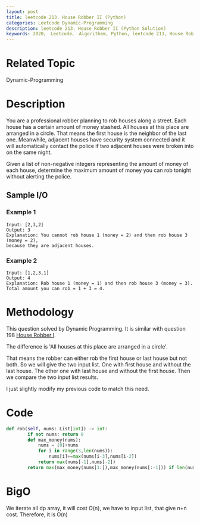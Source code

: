 ```yaml
---
layout: post
title: leetcode 213. House Robber II (Python)
categories: Leetcode Dynamic-Programming
description: leetcode 213. House Robber II (Python Solution)
keywords: 2020， Leetcode， Algorithem, Python, leetcode 213, House Robber II, zhenyu
---
```


# Related Topic
Dynamic-Programming

# Description
You are a professional robber planning to rob houses along a street. Each house has a certain amount of money stashed. All houses at this place are arranged in a circle. That means the first house is the neighbor of the last one. Meanwhile, adjacent houses have security system connected and it will automatically contact the police if two adjacent houses were broken into on the same night.

Given a list of non-negative integers representing the amount of money of each house, determine the maximum amount of money you can rob tonight without alerting the police.

## Sample I/O
### Example 1
```
Input: [2,3,2]
Output: 3
Explanation: You cannot rob house 1 (money = 2) and then rob house 3 (money = 2),
because they are adjacent houses.
```

### Example 2
```
Input: [1,2,3,1]
Output: 4
Explanation: Rob house 1 (money = 1) and then rob house 3 (money = 3).
Total amount you can rob = 1 + 3 = 4.
```

# Methodology
This question solved by Dynamic Programming. It is similar with question 198 <a href="https://zhenyu0519.github.io/2020/02/20/lc198/" target="_blank"> House Robber I</a>.

The difference is 'All houses at this place are arranged in a circle'.

That means the robber can either rob the first house or last house but not both.
So we will give the two input list. One with first house and without the last house. The other one with last house and without the first house. Then we compare the two input list results.

I just slightly modify my previous code to match this need.


# Code
```python
def rob(self, nums: List[int]) -> int:
        if not nums: return 0
        def max_money(nums):
            nums = [0]+nums
            for i in range(3,len(nums)):
                nums[i]+=max(nums[i-3],nums[i-2])
            return max(nums[-1],nums[-2])
        return max(max_money(nums[1:]),max_money(nums[:-1])) if len(nums) > 2 else max(nums)
```

# BigO
We iterate all dp array, it will cost O(n), we have to input list, that give n+n cost. Therefore, it is O(n)



